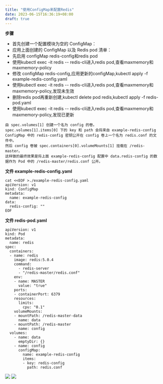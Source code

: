 ```yaml
---
title: "使用ConfigMap来配置Redis"
date: 2023-06-15T16:36:19+08:00
draft: true
---
```

__步骤__

 - 首先创建一个配置模块为空的 ConfigMap：
 - 应用上面创建的 ConfigMap 以及 Redis pod 清单：
 - 先启用 configMap redis-config和redis pod
 - 使用kubectl exec -it redis -- redis-cli进入redis pod,查看maxmemory和maxmemory-policy
 - 修改 configMap redis-config,应用更新的configMap,kubectl apply -f example-redis-config.yaml
 - 使用kubectl exec -it redis -- redis-cli进入redis pod,查看maxmemory和maxmemory-policy,发现未生效
 - 删除redis pod再重新创建,kubectl delete pod redis,kubectl apply -f redis-pod.yaml
 - 使用kubectl exec -it redis -- redis-cli进入redis pod,查看maxmemory和maxmemory-policy,发现已更新

```
由 spec.volumes[1] 创建一个名为 config 的卷。
spec.volumes[1].items[0] 下的 key 和 path 会将来自 example-redis-config ConfigMap 中的 redis-config 密钥公开在 config 卷上一个名为 redis.conf 的文件中。
然后 config 卷被 spec.containers[0].volumeMounts[1] 挂载在 /redis-master。
这样做的最终效果是将上面 example-redis-config 配置中 data.redis-config 的数据作为 Pod 中的 /redis-master/redis.conf 公开。
```
__文件 example-redis-config.yaml__

```
cat <<EOF >./example-redis-config.yaml
apiVersion: v1
kind: ConfigMap
metadata:
  name: example-redis-config
data:
  redis-config: ""
EOF
```
__文件 redis-pod.yaml__
```
apiVersion: v1
kind: Pod
metadata:
  name: redis
spec:
  containers:
  - name: redis
    image: redis:5.0.4
    command:
      - redis-server
      - "/redis-master/redis.conf"
    env:
    - name: MASTER
      value: "true"
    ports:
    - containerPort: 6379
    resources:
      limits:
        cpu: "0.1"
    volumeMounts:
    - mountPath: /redis-master-data
      name: data
    - mountPath: /redis-master
      name: config
  volumes:
    - name: data
      emptyDir: {}
    - name: config
      configMap:
        name: example-redis-config
        items:
        - key: redis-config
          path: redis.conf
  ```
  ![](/img/20230615165814.png)
  ![](/img/20230615165838.png)
